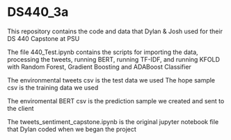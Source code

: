 # DS440_3a

This repository contains the code and data that Dylan & Josh used for their DS 440 Capstone at PSU


The file 440_Test.ipynb contains the scripts for importing the data, processing the tweets, running BERT, running TF-IDF, and running KFOLD with Random Forest, Gradient Boosting and ADABoost Classifier

The environmental tweets csv is the test data we used
The hope sample csv is the training data we used

The enviromental BERT csv is the prediction sample we created and sent to the client

The tweets_sentiment_capstone.ipynb is the original jupyter notebook file that Dylan coded when we began the project
